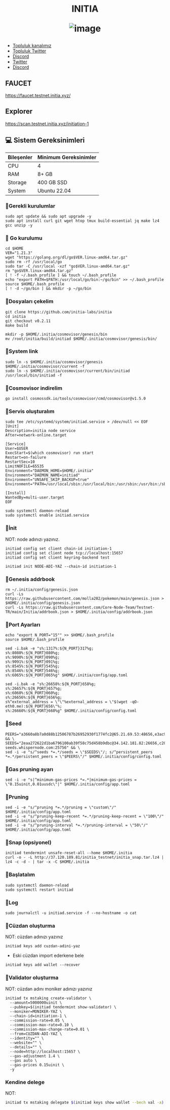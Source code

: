 <h1 align="center"> INITIA


![image](https://github.com/molla202/pokemon/assets/91562185/c0d15ba5-72dd-4dcf-9766-3a4e72e42627)


</h1>


 * [Topluluk kanalımız](https://t.me/corenodechat)<br>
 * [Topluluk Twitter](https://twitter.com/corenodeHQ)<br>
 * [Discord](https://discord.com/invite/0glabs)<br>
 * [Twitter](https://twitter.com/0G_labs)<br>
 * [Discord](https://discord.gg/initia)<br>

## FAUCET 

https://faucet.testnet.initia.xyz/

## Explorer

https://scan.testnet.initia.xyz/initiation-1

## 💻 Sistem Gereksinimleri
| Bileşenler | Minimum Gereksinimler | 
| ------------ | ------------ |
| CPU |	4|
| RAM	| 8+ GB |
| Storage	| 400 GB SSD |
| System	| Ubuntu 22.04 |

### 🚧Gerekli kurulumlar
```
sudo apt update && sudo apt upgrade -y
sudo apt install curl git wget htop tmux build-essential jq make lz4 gcc unzip -y
```

### 🚧 Go kurulumu
```
cd $HOME
VER="1.21.3"
wget "https://golang.org/dl/go$VER.linux-amd64.tar.gz"
sudo rm -rf /usr/local/go
sudo tar -C /usr/local -xzf "go$VER.linux-amd64.tar.gz"
rm "go$VER.linux-amd64.tar.gz"
[ ! -f ~/.bash_profile ] && touch ~/.bash_profile
echo "export PATH=$PATH:/usr/local/go/bin:~/go/bin" >> ~/.bash_profile
source $HOME/.bash_profile
[ ! -d ~/go/bin ] && mkdir -p ~/go/bin
```

### 🚧Dosyaları çekelim
```
git clone https://github.com/initia-labs/initia
cd initia
git checkout v0.2.11
make build
```

```
mkdir -p $HOME/.initia/cosmovisor/genesis/bin
mv /root/initia/build/initiad $HOME/.initia/cosmovisor/genesis/bin/
```
### 🚧System link
```
sudo ln -s $HOME/.initia/cosmovisor/genesis $HOME/.initia/cosmovisor/current -f
sudo ln -s $HOME/.initia/cosmovisor/current/bin/initiad /usr/local/bin/initiad -f
```
### 🚧Cosmovisor indirelim
```
go install cosmossdk.io/tools/cosmovisor/cmd/cosmovisor@v1.5.0
```
### 🚧Servis oluşturalım
```
sudo tee /etc/systemd/system/initiad.service > /dev/null << EOF
[Unit]
Description=initia node service
After=network-online.target

[Service]
User=$USER
ExecStart=$(which cosmovisor) run start
Restart=on-failure
RestartSec=10
LimitNOFILE=65535
Environment="DAEMON_HOME=$HOME/.initia"
Environment="DAEMON_NAME=initiad"
Environment="UNSAFE_SKIP_BACKUP=true"
Environment="PATH=/usr/local/sbin:/usr/local/bin:/usr/sbin:/usr/bin:/sbin:/bin:/usr/games:/usr/local/games:/snap/bin:$HOME/.initia/cosmovisor/current/bin"

[Install]
WantedBy=multi-user.target
EOF
```
```
sudo systemctl daemon-reload
sudo systemctl enable initiad.service
```
### 🚧İnit
NOT: node adınızı yazınız.
```
initiad config set client chain-id initiation-1
initiad config set client node tcp://localhost:15657
initiad config set client keyring-backend test
```
```
initiad init NODE-ADI-YAZ --chain-id initiation-1
```
### 🚧Genesis addrbook
```
rm ~/.initia/config/genesis.json
curl -Ls https://raw.githubusercontent.com/molla202/pokemon/main/genesis.json > $HOME/.initia/config/genesis.json
curl -Ls https://raw.githubusercontent.com/Core-Node-Team/Testnet-TR/main/Initia/addrbook.json > $HOME/.initia/config/addrbook.json
```
### 🚧Port Ayarları
```
echo "export N_PORT="15"" >> $HOME/.bash_profile
source $HOME/.bash_profile
```
```
sed -i.bak -e "s%:1317%:${N_PORT}317%g;
s%:8080%:${N_PORT}080%g;
s%:9090%:${N_PORT}090%g;
s%:9091%:${N_PORT}091%g;
s%:8545%:${N_PORT}545%g;
s%:8546%:${N_PORT}546%g;
s%:6065%:${N_PORT}065%g" $HOME/.initia/config/app.toml
```
```
sed -i.bak -e "s%:26658%:${N_PORT}658%g;
s%:26657%:${N_PORT}657%g;
s%:6060%:${N_PORT}060%g;
s%:26656%:${N_PORT}656%g;
s%^external_address = \"\"%external_address = \"$(wget -qO- eth0.me):${N_PORT}656\"%;
s%:26660%:${N_PORT}660%g" $HOME/.initia/config/config.toml
```
### 🚧Seed
```
PEERS="a3660a8b7a0d88b12506787b26952930f1774fc2@65.21.69.53:48656,e3ac92ce5b790c76ce07c5fa3b257d83a517f2f6@178.18.251.146:30656,2692225700832eb9b46c7b3fc6e4dea2ec044a78@34.126.156.141:26656,2a574706e4a1eba0e5e46733c232849778faf93b@84.247.137.184:53456,40d3f977d97d3c02bd5835070cc139f289e774da@168.119.10.134:26313,1f6633bc18eb06b6c0cab97d72c585a6d7a207bc@65.109.59.22:25756,4a988797d8d8473888640b76d7d238b86ce84a2c@23.158.24.168:26656,e3679e68616b2cd66908c460d0371ac3ed7795aa@176.34.17.102:26656,d2a8a00cd5c4431deb899bc39a057b8d8695be9e@138.201.37.195:53456,329227cf8632240914511faa9b43050a34aa863e@43.131.13.84:26656,517c8e70f2a20b8a3179a30fe6eb3ad80c407c07@37.60.231.212:26656,07632ab562028c3394ee8e78823069bfc8de7b4c@37.27.52.25:19656,028999a1696b45863ff84df12ebf2aebc5d40c2d@37.27.48.77:26656,3c44f7dbb473fee6d6e5471f22fa8d8095bd3969@185.219.142.137:53456,8db320e665dbe123af20c4a5c667a17dc146f4d0@51.75.144.149:26656,c424044f3249e73c050a7b45eb6561b52d0db456@158.220.124.183:53456,767fdcfdb0998209834b929c59a2b57d474cc496@207.148.114.112:26656,edcc2c7098c42ee348e50ac2242ff897f51405e9@65.109.34.205:36656,140c332230ac19f118e5882deaf00906a1dba467@185.219.142.119:53456,4eb031b59bd0210481390eefc656c916d47e7872@37.60.248.151:53456,ff9dbc6bb53227ef94dc75ab1ddcaeb2404e1b0b@178.170.47.171:26656,ffb9874da3e0ead65ad62ac2b569122f085c0774@149.28.134.228:26656" && \
SEEDS="2eaa272622d1ba6796100ab39f58c75d458b9dbc@34.142.181.82:26656,c28827cb96c14c905b127b92065a3fb4cd77d7f6@testnet-seeds.whispernode.com:25756" && \
sed -i -e "s/^seeds *=.*/seeds = \"$SEEDS\"/; s/^persistent_peers *=.*/persistent_peers = \"$PEERS\"/" $HOME/.initia/config/config.toml
```
### 🚧Gas pruning ayarı
```
sed -i -e "s|^minimum-gas-prices *=.*|minimum-gas-prices = \"0.15uinit,0.01uusdc\"|" $HOME/.initia/config/app.toml
```
### 🚧Pruning
```
sed -i -e "s/^pruning *=.*/pruning = \"custom\"/" $HOME/.initia/config/app.toml
sed -i -e "s/^pruning-keep-recent *=.*/pruning-keep-recent = \"100\"/" $HOME/.initia/config/app.toml
sed -i -e "s/^pruning-interval *=.*/pruning-interval = \"50\"/" $HOME/.initia/config/app.toml
```
### 🚧Snap (opsiyonel)
```
initiad tendermint unsafe-reset-all --home $HOME/.initia
curl -o - -L http://37.120.189.81/initia_testnet/initia_snap.tar.lz4 | lz4 -c -d - | tar -x -C $HOME/.initia
```
### 🚧Başlatalım   
```
sudo systemctl daemon-reload
sudo systemctl restart initiad
```
### 🚧Log
```
sudo journalctl -u initiad.service -f --no-hostname -o cat
```
### 🚧Cüzdan oluşturma
NOT: cüzdan adınızı yazınız
```
initiad keys add cuzdan-adini-yaz
```
- Eski cüzdan import ederkene bele
```
initiad keys add wallet --recover
```

### 🚧Validator oluşturma

NOT: cüzdan adını moniker adınızı yazınız
```
initiad tx mstaking create-validator \
  --amount=5000000uinit \
  --pubkey=$(initiad tendermint show-validator) \
  --moniker=MONIKER-YAZ \
  --chain-id=initiation-1 \
  --commission-rate=0.05 \
  --commission-max-rate=0.10 \
  --commission-max-change-rate=0.01 \
  --from=CUZDAN-ADI-YAZ \
  --identity="" \
  --website="" \
  --details="" \
  --node=http://localhost:15657 \
  --gas-adjustment 1.4 \
  --gas auto \
  --gas-prices 0.15uinit \
  -y
```
### Kendine delege
NOT: 
```bash
initiad tx mstaking delegate $(initiad keys show wallet --bech val -a)  miktar000000uinit --from wallet --node=http://localhost:15657 -y
```


